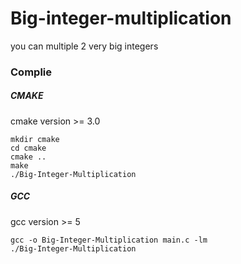 # Big-integer-multiplication

you can multiple 2 very big integers

### Complie
##### CMAKE
cmake version >= 3.0

    mkdir cmake
    cd cmake
    cmake ..
    make
    ./Big-Integer-Multiplication
##### GCC
gcc version >= 5

    gcc -o Big-Integer-Multiplication main.c -lm
    ./Big-Integer-Multiplication
    